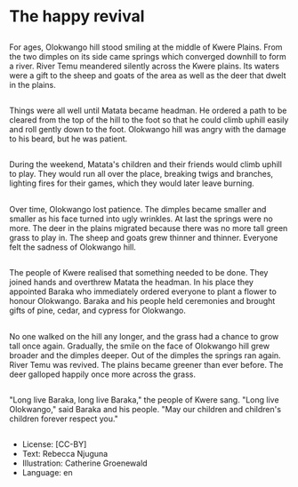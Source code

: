 # The happy revival

##
For ages, Olokwango hill stood
smiling at the middle of Kwere
Plains. From the two dimples on its
side came springs which converged
downhill to form a river.
River Temu meandered silently
across the Kwere plains. Its waters
were a gift to the sheep and goats
of the area as well as the deer that
dwelt in the plains.

##
Things were all well until Matata
became headman.
He ordered a path to be cleared
from the top of the hill to the foot so
that he could climb uphill easily and
roll gently down to the foot.
Olokwango hill was angry with the
damage to his beard, but he was
patient.

##
During the weekend, Matata's
children and their friends would
climb uphill to play.
They would run all over the place,
breaking twigs and branches,
lighting fires for their games, which
they would later leave burning.

##
Over time, Olokwango lost patience.
The dimples became smaller and
smaller as his face turned into ugly
wrinkles.
At last the springs were no more.
The deer in the plains migrated
because there was no more tall
green grass to play in. The sheep
and goats grew thinner and thinner.
Everyone felt the sadness of
Olokwango hill.

##
The people of Kwere realised that something needed
to be done.
They joined hands and overthrew Matata the
headman.
In his place they appointed Baraka who immediately
ordered everyone to plant a flower to honour
Olokwango. Baraka and his people held ceremonies
and brought gifts of pine, cedar, and cypress for
Olokwango.

##
No one walked on the hill any
longer, and the grass had a chance
to grow tall once again. Gradually,
the smile on the face of Olokwango
hill grew broader and the dimples
deeper. Out of the dimples the
springs ran again. River Temu was
revived. The plains became greener
than ever before. The deer galloped
happily once more across the grass.

##
"Long live Baraka, long live
Baraka," the people of Kwere sang.
"Long live Olokwango," said Baraka
and his people. "May our children
and children's children forever
respect you."

##
* License: [CC-BY]
* Text: Rebecca Njuguna
* Illustration: Catherine Groenewald
* Language: en
